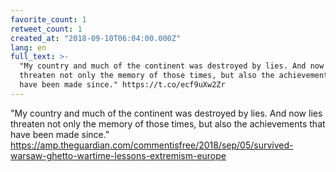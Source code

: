 ```yaml
---
favorite_count: 1
retweet_count: 1
created_at: "2018-09-10T06:04:00.000Z"
lang: en
full_text: >-
  "My country and much of the continent was destroyed by lies. And now lies
  threaten not only the memory of those times, but also the achievements that
  have been made since." https://t.co/ecf9uXw2Zr
---
```


"My country and much of the continent was destroyed by lies. And now lies
threaten not only the memory of those times, but also the achievements that have
been made since."
<https://amp.theguardian.com/commentisfree/2018/sep/05/survived-warsaw-ghetto-wartime-lessons-extremism-europe>
